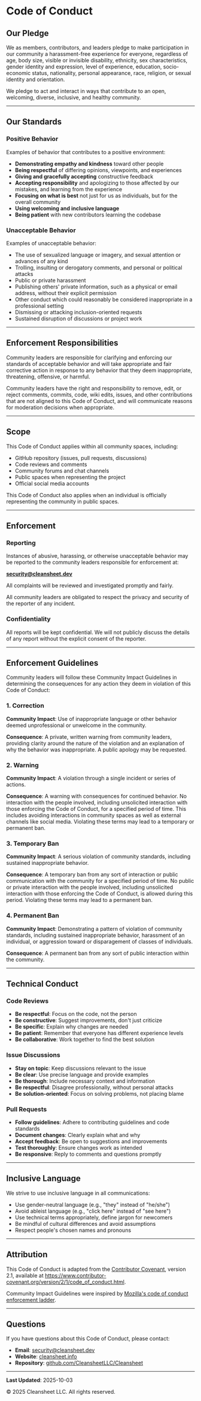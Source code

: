 # Code of Conduct

## Our Pledge

We as members, contributors, and leaders pledge to make participation in our community a harassment-free experience for everyone, regardless of age, body size, visible or invisible disability, ethnicity, sex characteristics, gender identity and expression, level of experience, education, socio-economic status, nationality, personal appearance, race, religion, or sexual identity and orientation.

We pledge to act and interact in ways that contribute to an open, welcoming, diverse, inclusive, and healthy community.

---

## Our Standards

### Positive Behavior

Examples of behavior that contributes to a positive environment:

- **Demonstrating empathy and kindness** toward other people
- **Being respectful** of differing opinions, viewpoints, and experiences
- **Giving and gracefully accepting** constructive feedback
- **Accepting responsibility** and apologizing to those affected by our mistakes, and learning from the experience
- **Focusing on what is best** not just for us as individuals, but for the overall community
- **Using welcoming and inclusive language**
- **Being patient** with new contributors learning the codebase

### Unacceptable Behavior

Examples of unacceptable behavior:

- The use of sexualized language or imagery, and sexual attention or advances of any kind
- Trolling, insulting or derogatory comments, and personal or political attacks
- Public or private harassment
- Publishing others' private information, such as a physical or email address, without their explicit permission
- Other conduct which could reasonably be considered inappropriate in a professional setting
- Dismissing or attacking inclusion-oriented requests
- Sustained disruption of discussions or project work

---

## Enforcement Responsibilities

Community leaders are responsible for clarifying and enforcing our standards of acceptable behavior and will take appropriate and fair corrective action in response to any behavior that they deem inappropriate, threatening, offensive, or harmful.

Community leaders have the right and responsibility to remove, edit, or reject comments, commits, code, wiki edits, issues, and other contributions that are not aligned to this Code of Conduct, and will communicate reasons for moderation decisions when appropriate.

---

## Scope

This Code of Conduct applies within all community spaces, including:

- GitHub repository (issues, pull requests, discussions)
- Code reviews and comments
- Community forums and chat channels
- Public spaces when representing the project
- Official social media accounts

This Code of Conduct also applies when an individual is officially representing the community in public spaces.

---

## Enforcement

### Reporting

Instances of abusive, harassing, or otherwise unacceptable behavior may be reported to the community leaders responsible for enforcement at:

**security@cleansheet.dev**

All complaints will be reviewed and investigated promptly and fairly.

All community leaders are obligated to respect the privacy and security of the reporter of any incident.

### Confidentiality

All reports will be kept confidential. We will not publicly discuss the details of any report without the explicit consent of the reporter.

---

## Enforcement Guidelines

Community leaders will follow these Community Impact Guidelines in determining the consequences for any action they deem in violation of this Code of Conduct:

### 1. Correction

**Community Impact**: Use of inappropriate language or other behavior deemed unprofessional or unwelcome in the community.

**Consequence**: A private, written warning from community leaders, providing clarity around the nature of the violation and an explanation of why the behavior was inappropriate. A public apology may be requested.

### 2. Warning

**Community Impact**: A violation through a single incident or series of actions.

**Consequence**: A warning with consequences for continued behavior. No interaction with the people involved, including unsolicited interaction with those enforcing the Code of Conduct, for a specified period of time. This includes avoiding interactions in community spaces as well as external channels like social media. Violating these terms may lead to a temporary or permanent ban.

### 3. Temporary Ban

**Community Impact**: A serious violation of community standards, including sustained inappropriate behavior.

**Consequence**: A temporary ban from any sort of interaction or public communication with the community for a specified period of time. No public or private interaction with the people involved, including unsolicited interaction with those enforcing the Code of Conduct, is allowed during this period. Violating these terms may lead to a permanent ban.

### 4. Permanent Ban

**Community Impact**: Demonstrating a pattern of violation of community standards, including sustained inappropriate behavior, harassment of an individual, or aggression toward or disparagement of classes of individuals.

**Consequence**: A permanent ban from any sort of public interaction within the community.

---

## Technical Conduct

### Code Reviews

- **Be respectful**: Focus on the code, not the person
- **Be constructive**: Suggest improvements, don't just criticize
- **Be specific**: Explain why changes are needed
- **Be patient**: Remember that everyone has different experience levels
- **Be collaborative**: Work together to find the best solution

### Issue Discussions

- **Stay on topic**: Keep discussions relevant to the issue
- **Be clear**: Use precise language and provide examples
- **Be thorough**: Include necessary context and information
- **Be respectful**: Disagree professionally, without personal attacks
- **Be solution-oriented**: Focus on solving problems, not placing blame

### Pull Requests

- **Follow guidelines**: Adhere to contributing guidelines and code standards
- **Document changes**: Clearly explain what and why
- **Accept feedback**: Be open to suggestions and improvements
- **Test thoroughly**: Ensure changes work as intended
- **Be responsive**: Reply to comments and questions promptly

---

## Inclusive Language

We strive to use inclusive language in all communications:

- Use gender-neutral language (e.g., "they" instead of "he/she")
- Avoid ableist language (e.g., "click here" instead of "see here")
- Use technical terms appropriately, define jargon for newcomers
- Be mindful of cultural differences and avoid assumptions
- Respect people's chosen names and pronouns

---

## Attribution

This Code of Conduct is adapted from the [Contributor Covenant](https://www.contributor-covenant.org), version 2.1, available at https://www.contributor-covenant.org/version/2/1/code_of_conduct.html.

Community Impact Guidelines were inspired by [Mozilla's code of conduct enforcement ladder](https://github.com/mozilla/diversity).

---

## Questions

If you have questions about this Code of Conduct, please contact:

- **Email**: security@cleansheet.dev
- **Website**: [cleansheet.info](https://www.cleansheet.info)
- **Repository**: [github.com/CleansheetLLC/Cleansheet](https://github.com/CleansheetLLC/Cleansheet)

---

**Last Updated**: 2025-10-03

© 2025 Cleansheet LLC. All rights reserved.
